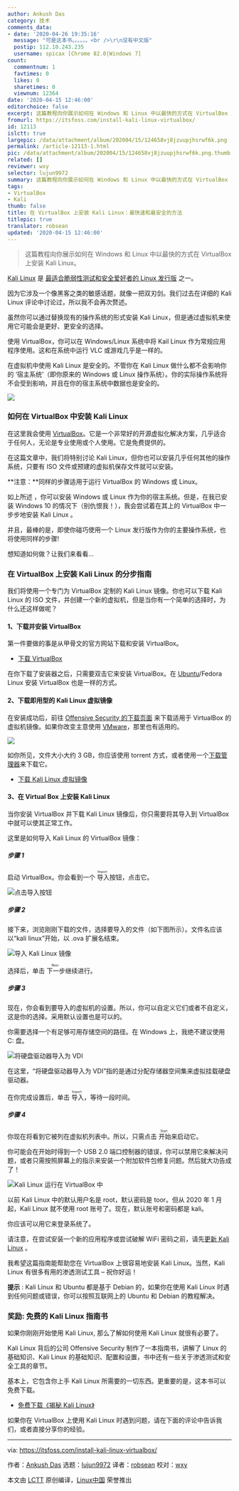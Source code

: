 ```yaml
---
author: Ankush Das
category: 技术
comments_data:
- date: '2020-04-26 19:35:16'
  message: "可是这本书。。。。。。<br />\r\n没有中文版"
  postip: 112.10.243.235
  username: spicax [Chrome 82.0|Windows 7]
count:
  commentnum: 1
  favtimes: 0
  likes: 0
  sharetimes: 0
  viewnum: 12364
date: '2020-04-15 12:46:00'
editorchoice: false
excerpt: 这篇教程向你展示如何在 Windows 和 Linux 中以最快的方式在 VirtualBox 上安装 Kali Linux。
fromurl: https://itsfoss.com/install-kali-linux-virtualbox/
id: 12113
islctt: true
largepic: /data/attachment/album/202004/15/124658vj8jzuupjhsrwf6k.png
permalink: /article-12113-1.html
pic: /data/attachment/album/202004/15/124658vj8jzuupjhsrwf6k.png.thumb.jpg
related: []
reviewer: wxy
selector: lujun9972
summary: 这篇教程向你展示如何在 Windows 和 Linux 中以最快的方式在 VirtualBox 上安装 Kali Linux。
tags:
- VirtualBox
- Kali
thumb: false
title: 在 VirtualBox 上安装 Kali Linux：最快速和最安全的方法
titlepic: true
translator: robsean
updated: '2020-04-15 12:46:00'
---
```



> 
> 这篇教程向你展示如何在 Windows 和 Linux 中以最快的方式在 VirtualBox 上安装 Kali Linux。
> 
> 
> 


[Kali Linux](https://www.kali.org/) 是 [最适合脆弱性测试和安全爱好者的 Linux 发行版](https://itsfoss.com/linux-hacking-penetration-testing/) 之一。


因为它涉及一个像黑客之类的敏感话题，就像一把双刃剑。我们过去在详细的 Kali Linux 评论中讨论过，所以我不会再次赘述。


虽然你可以通过替换现有的操作系统的形式安装 Kali Linux，但是通过虚拟机来使用它可能会是更好、更安全的选择。


使用 VirtualBox，你可以在 Windows/Linux 系统中将 Kail Linux 作为常规应用程序使用。这和在系统中运行 VLC 或游戏几乎是一样的。


在虚拟机中使用 Kali Linux 是安全的。不管你在 Kali Linux 做什么都不会影响你的 ‘宿主系统’（即你原来的 Windows 或 Linux 操作系统）。你的实际操作系统将不会受到影响，并且在你的宿主系统中数据也是安全的。


![](/data/attachment/album/202004/15/124658vj8jzuupjhsrwf6k.png)


### 如何在 VirtualBox 中安装 Kali Linux


在这里我会使用 [VirtualBox](https://www.virtualbox.org/)。它是一个非常好的开源虚拟化解决方案，几乎适合于任何人，无论是专业使用或个人使用。它是免费提供的。


在这篇文章中，我们将特别讨论 Kali Linux，但你也可以安装几乎任何其他的操作系统，只要有 ISO 文件或预建的虚拟机保存文件就可以安装。


**注意：**同样的步骤适用于运行 VirtualBox 的 Windows 或 Linux。


如上所述 ，你可以安装 Windows 或 Linux 作为你的宿主系统。但是，在我已安装 Windows 10 的情况下（别仇恨我！），我会尝试着在其上的 VirtualBox 中一步步地安装 Kali Linux 。


并且，最棒的是，即使你碰巧使用一个 Linux 发行版作为你的主要操作系统，也将使用同样的步骤!


想知道如何做？让我们来看看…






### 在 VirtualBox 上安装 Kali Linux 的分步指南


我们将使用一个专门为 VirtualBox 定制的 Kali Linux 镜像。你也可以下载 Kali Linux 的 ISO 文件，并创建一个新的虚拟机，但是当你有一个简单的选择时，为什么还这样做呢？


#### 1、下载并安装 VirtualBox


第一件要做的事是从甲骨文的官方网站下载和安装 VirtualBox。


* [下载 VirtualBox](https://www.virtualbox.org/wiki/Downloads)


在你下载了安装器之后，只需要双击它来安装 VirtualBox。在 [Ubuntu](https://itsfoss.com/install-virtualbox-ubuntu/)/Fedora Linux 安装 VirtualBox 也是一样的方式。


#### 2、下载即用型的 Kali Linux 虚拟镜像


在安装成功后，前往 [Offensive Security 的下载页面](https://www.offensive-security.com/kali-linux-vm-vmware-virtualbox-image-download/) 来下载适用于 VirtualBox 的虚拟机镜像。如果你改变主意使用 [VMware](https://itsfoss.com/install-vmware-player-ubuntu-1310/)，那里也有适用的。


![](/data/attachment/album/202004/15/124659udma55m5l73d55ml.jpg)


如你所见，文件大小大约 3 GB，你应该使用 torrent 方式，或者使用一个[下载管理器](https://itsfoss.com/4-best-download-managers-for-linux/)来下载它。


* [下载 Kali Linux 虚拟镜像](https://www.offensive-security.com/kali-linux-vm-vmware-virtualbox-image-download/)


#### 3、在 Virtual Box 上安装 Kali Linux


当你安装 VirtualBox 并下载 Kali Linux 镜像后，你只需要将其导入到 VirtualBox 中就可以使其正常工作。


这里是如何导入 Kali Linux 的 VirtualBox 镜像：


##### 步骤 1


启动 VirtualBox。你会看到一个<ruby> 导入 <rt>  Import </rt></ruby> 按钮，点击它。


![点击导入按钮](/data/attachment/album/202004/15/124703xwog4u1excvgfm4k.jpg)


##### 步骤 2


接下来，浏览刚刚下载的文件，选择要导入的文件（如下图所示）。文件名应该以“kali linux”开始，以 .ova 扩展名结束。


![导入 Kali Linux 镜像](/data/attachment/album/202004/15/124704e5xa0zr1r03x1te3.jpg)


选择后，单击<ruby> 下一步 <rt>  Next </rt></ruby>继续进行。


##### 步骤 3


现在，你会看到要导入的虚拟机的设置。所以，你可以自定义它们或者不自定义，这是你的选择。采用默认设置也是可以的。


你需要选择一个有足够可用存储空间的路径。在 Windows 上，我绝不建议使用 C: 盘。


![将硬盘驱动器导入为  VDI](/data/attachment/album/202004/15/124705sml16cwnzll44ecz.jpg)


在这里，“将硬盘驱动器导入为 VDI”指的是通过分配存储器空间集来虚拟挂载硬盘驱动器。


在你完成设置后，单击<ruby> 导入 <rt>  Import </rt></ruby>，等待一段时间。


##### 步骤 4


你现在将看到它被列在虚拟机列表中。所以，只需点击<ruby> 开始 <rt>  Start </rt></ruby>来启动它。


你可能会在开始时得到一个 USB 2.0 端口控制器的错误，你可以禁用它来解决问题，或者只需按照屏幕上的指示来安装一个附加软件包修复问题。然后就大功告成了！


![Kali Linux 运行在 VirtualBox 中](/data/attachment/album/202004/15/124706u4d7j56deh0sw69s.jpg)


以前 Kali Linux 中的默认用户名是 root，默认密码是 toor。但从 2020 年 1 月起，Kali Linux 就不使用 root 账号了。现在，默认账号和密码都是 kali。


你应该可以用它来登录系统了。


请注意，在尝试安装一个新的应用程序或尝试破解 WiFi 密码之前，请先[更新 Kali Linux](https://linuxhandbook.com/update-kali-linux/) 。


我希望这篇指南能帮助您在 VirtualBox 上很容易地安装 Kali Linux。当然，Kali Linux 有很多有用的渗透测试工具 – 祝你好运！


**提示** : Kali Linux 和 Ubuntu 都是基于 Debian 的，如果你在使用 Kali Linux 时遇到任何问题或错误，你可以按照互联网上的 Ubuntu 和 Debian 的教程解决。


### 奖励: 免费的 Kali Linux 指南书


如果你刚刚开始使用 Kali Linux, 那么了解如何使用 Kali Linux 就很有必要了。


Kali Linux 背后的公司 Offensive Security 制作了一本指南书，讲解了 Linux 的基础知识、Kali Linux 的基础知识、配置和设置，书中还有一些关于渗透测试和安全工具的章节。


基本上，它包含你上手 Kali Linux 所需要的一切东西。更重要的是，这本书可以免费下载。


* [免费下载《揭秘 Kali Linux》](https://kali.training/downloads/Kali-Linux-Revealed-1st-edition.pdf)


如果你在 VirtualBox 上使用 Kali Linux 时遇到问题，请在下面的评论中告诉我们，或者直接分享你的经验。




---


via: <https://itsfoss.com/install-kali-linux-virtualbox/>


作者：[Ankush Das](https://itsfoss.com/author/ankush/) 选题：[lujun9972](https://github.com/lujun9972) 译者：[robsean](https://github.com/robsean) 校对：[wxy](https://github.com/wxy)


本文由 [LCTT](https://github.com/LCTT/TranslateProject) 原创编译，[Linux中国](https://linux.cn/) 荣誉推出